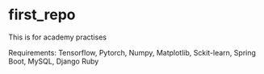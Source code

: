 # first_repo
This is for academy practises

Requirements:
Tensorflow, Pytorch, Numpy, Matplotlib, Sckit-learn, Spring Boot, MySQL, Django Ruby <br>
